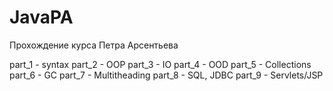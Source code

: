 ﻿# JavaPA
 
 Прохождение курса Петра Арсентьева
 
 part_1 - syntax
 part_2 - OOP
 part_3 - IO
 part_4 - OOD
 part_5 - Collections
 part_6 - GC
 part_7 - Multitheading
 part_8 - SQL, JDBC
 part_9 - Servlets/JSP
